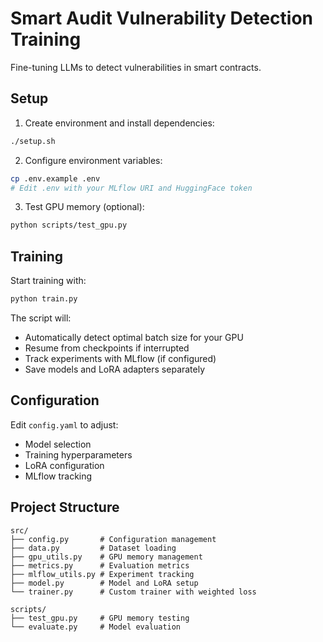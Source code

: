 # Smart Audit Vulnerability Detection Training

Fine-tuning LLMs to detect vulnerabilities in smart contracts.

## Setup

1. Create environment and install dependencies:
```bash
./setup.sh
```

2. Configure environment variables:
```bash
cp .env.example .env
# Edit .env with your MLflow URI and HuggingFace token
```

3. Test GPU memory (optional):
```bash
python scripts/test_gpu.py
```

## Training

Start training with:
```bash
python train.py
```

The script will:
- Automatically detect optimal batch size for your GPU
- Resume from checkpoints if interrupted
- Track experiments with MLflow (if configured)
- Save models and LoRA adapters separately

## Configuration

Edit `config.yaml` to adjust:
- Model selection
- Training hyperparameters
- LoRA configuration
- MLflow tracking

## Project Structure

```
src/
├── config.py       # Configuration management
├── data.py         # Dataset loading
├── gpu_utils.py    # GPU memory management
├── metrics.py      # Evaluation metrics
├── mlflow_utils.py # Experiment tracking
├── model.py        # Model and LoRA setup
└── trainer.py      # Custom trainer with weighted loss

scripts/
├── test_gpu.py     # GPU memory testing
└── evaluate.py     # Model evaluation
```
